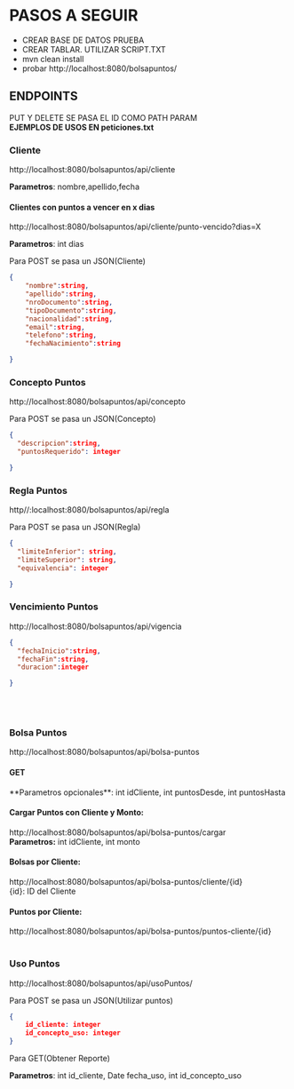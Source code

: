 <h1>PASOS A SEGUIR</h1>
<ul>
<li>CREAR BASE DE DATOS PRUEBA</li>
<li>CREAR TABLAR. UTILIZAR SCRIPT.TXT</li>
<li>mvn clean install</li>
<li>probar http://localhost:8080/bolsapuntos/</li>
</ul>
<h2>ENDPOINTS</h2>
PUT Y DELETE SE PASA EL ID COMO PATH PARAM
<br/><strong>EJEMPLOS DE USOS EN peticiones.txt</strong>
<h3>Cliente</h3>
http://localhost:8080/bolsapuntos/api/cliente

**Parametros**: nombre,apellido,fecha

<h4>Clientes con puntos a vencer en x dias</h4>
http://localhost:8080/bolsapuntos/api/cliente/punto-vencido?dias=X

**Parametros**: int dias

Para POST se pasa un JSON(Cliente)

```json
{
    "nombre":string,
    "apellido":string,
    "nroDocumento":string,
    "tipoDocumento":string,
    "nacionalidad":string,
    "email":string,
    "telefono":string,
    "fechaNacimiento":string

}
```

<h3>Concepto Puntos</h3>
http://localhost:8080/bolsapuntos/api/concepto

Para POST se pasa un JSON(Concepto)

```json
{
  "descripcion":string,
  "puntosRequerido": integer

}
```

<h3>Regla Puntos</h3>
http//:localhost:8080/bolsapuntos/api/regla

Para POST se pasa un JSON(Regla)

```json
{
  "limiteInferior": string,
  "limiteSuperior": string,
  "equivalencia": integer

}
```

<h3>Vencimiento Puntos</h3>
http://localhost:8080/bolsapuntos/api/vigencia

```json
{
  "fechaInicio":string,
  "fechaFin":string,
  "duracion":integer

}
```

<br/><br/>
<h3>Bolsa Puntos</h3>
http://localhost:8080/bolsapuntos/api/bolsa-puntos

<h4>GET</h4>
**Parametros opcionales**: int idCliente, int puntosDesde, int puntosHasta

<h4>Cargar Puntos con Cliente y Monto:</h4>
http://localhost:8080/bolsapuntos/api/bolsa-puntos/cargar
<br/>
<strong>Parametros:</strong> int idCliente, int monto
<h4>Bolsas por Cliente:</h4>
http://localhost:8080/bolsapuntos/api/bolsa-puntos/cliente/{id}
<br/>
{id}: ID del Cliente
<h4>Puntos por Cliente:</h4>
http://localhost:8080/bolsapuntos/api/bolsa-puntos/puntos-cliente/{id}
<br/>
<br/>
<h3>Uso Puntos</h3>
http://localhost:8080/bolsapuntos/api/usoPuntos/

Para POST se pasa un JSON(Utilizar puntos)
```json
{
    id_cliente: integer
    id_concepto_uso: integer
}
```
Para GET(Obtener Reporte)

**Parametros**: int id_cliente, Date fecha_uso, int id_concepto_uso



